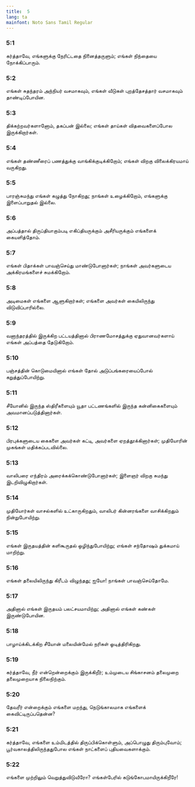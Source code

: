 ```yaml
---
title:  5
lang: ta
mainfont: Noto Sans Tamil Regular
---
```


###  5:1

கர்த்தாவே, எங்களுக்கு நேரிட்டதை நினைத்தருளும்; எங்கள் நிந்தையை நோக்கிப்பாரும்.

###  5:2

எங்கள் சுதந்தரம் அந்நியர் வசமாகவும், எங்கள் வீடுகள் புறத்தேசத்தார் வசமாகவும் தாண்டிப்போயின.

###  5:3

திக்கற்றவர்களானோம், தகப்பன் இல்லை; எங்கள் தாய்கள் விதவைகளைப்போல இருக்கிறார்கள்.

###  5:4

எங்கள் தண்ணீரைப் பணத்துக்கு வாங்கிக்குடிக்கிறோம்; எங்கள் விறகு விலைக்கிரயமாய் வருகிறது.

###  5:5

பாரஞ்சுமந்து எங்கள் கழுத்து நோகிறது; நாங்கள் உழைக்கிறோம், எங்களுக்கு இளைப்பாறுதல் இல்லை.

###  5:6

அப்பத்தால் திருப்தியாகும்படி எகிப்தியருக்கும் அசீரியருக்கும் எங்களைக் கையளித்தோம்.

###  5:7

எங்கள் பிதாக்கள் பாவஞ்செய்து மாண்டுபோனார்கள்; நாங்கள் அவர்களுடைய அக்கிரமங்களைச் சுமக்கிறோம்.

###  5:8

அடிமைகள் எங்களை ஆளுகிறார்கள்; எங்களை அவர்கள் கையிலிருந்து விடுவிப்பாரில்லை.

###  5:9

வனாந்தரத்தில் இருக்கிற பட்டயத்தினால் பிராணமோசத்துக்கு ஏதுவானவர்களாய் எங்கள் அப்பத்தை தேடுகிறோம்.

###  5:10

பஞ்சத்தின் கொடுமையினால் எங்கள் தோல் அடுப்பங்கரையைப்போல் கறுத்துப்போயிற்று.

###  5:11

சீயோனில் இருந்த ஸ்திரீகளையும் யூதா பட்டணங்களில் இருந்த கன்னிகைகளையும் அவமானப்படுத்தினார்கள்.

###  5:12

பிரபுக்களுடைய கைகளை அவர்கள் கட்டி, அவர்களை ஏறத்தூக்கினார்கள்; முதியோரின் முகங்கள் மதிக்கப்படவில்லை.

###  5:13

வாலிபரை எந்திரம் அரைக்கக்கொண்டுபோனார்கள்; இளைஞர் விறகு சுமந்து இடறிவிழுகிறார்கள்.

###  5:14

முதியோர்கள் வாசல்களில் உட்காருகிறதும், வாலிபர் கின்னரங்களை வாசிக்கிறதும் நின்றுபோயிற்று.

###  5:15

எங்கள் இருதயத்தின் களிகூருதல் ஒழிந்துபோயிற்று; எங்கள் சந்தோஷம் துக்கமாய் மாறிற்று.

###  5:16

எங்கள் தலையிலிருந்து கிரீடம் விழுந்தது; ஐயோ! நாங்கள் பாவஞ்செய்தோமே.

###  5:17

அதினால் எங்கள் இருதயம் பலட்சயமாயிற்று; அதினால் எங்கள் கண்கள் இருண்டுபோயின.

###  5:18

பாழாய்க்கிடக்கிற சீயோன் மலையின்மேல் நரிகள் ஓடித்திரிகிறது.

###  5:19

கர்த்தாவே, நீர் என்றென்றைக்கும் இருக்கிறீர்; உம்முடைய சிங்காசனம் தலைமுறை தலைமுறையாக நிலைநிற்கும்.

###  5:20

தேவரீர் என்றைக்கும் எங்களை மறந்து, நெடுங்காலமாக எங்களைக் கைவிட்டிருப்பதென்ன?

###  5:21

கர்த்தாவே, எங்களை உம்மிடத்தில் திருப்பிக்கொள்ளும், அப்பொழுது திரும்புவோம்; பூர்வகாலத்திலிருந்ததுபோல எங்கள் நாட்களைப் புதியவைகளாக்கும்.

###  5:22

எங்களை முற்றிலும் வெறுத்துவிடுவீரோ? எங்கள்பேரில் கடுங்கோபமாயிருக்கிறீரே!


